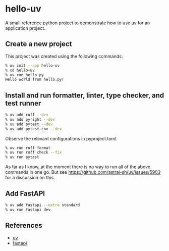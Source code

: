 # hello-uv

A small reference python project to demonstrate how to use [uv](https://docs.astral.sh/uv) for an application project.

## Create a new project

This project was created using the following commands:

```zsh
% uv init --app hello-uv
% cd hello-uv
% uv run hello.py
Hello world from hello.py!
```

## Install and run formatter, linter, type checker, and test runner

```zsh
% uv add ruff --dev
% uv add pyright --dev
% uv add pytest --dev
% uv add pytest-cov --dev
```

Observe the relevant configurations in pyproject.toml.

```zsh
% uv run ruff format
% uv run ruff check --fix
% uv run pytest
```

As far as I know, at the moment there is no way to run all of the above commands in one go. But see <https://github.com/astral-sh/uv/issues/5903> for a discussion on this.

## Add FastAPI

```zsh
% uv add fastapi --extra standard
% uv run fastapi dev
```

## References

- [uv](https://docs.astral.sh/uv)
- [fastapi](https://fastapi.tiangolo.com/tutorial/bigger-applications/)
